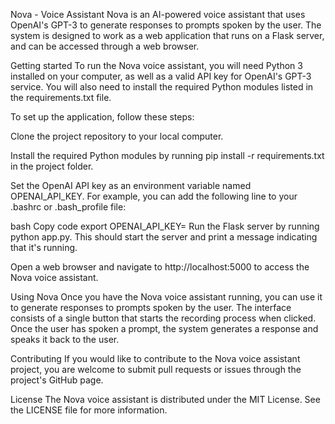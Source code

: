Nova - Voice Assistant
Nova is an AI-powered voice assistant that uses OpenAI's GPT-3 to generate responses to prompts spoken by the user. The system is designed to work as a web application that runs on a Flask server, and can be accessed through a web browser.

Getting started
To run the Nova voice assistant, you will need Python 3 installed on your computer, as well as a valid API key for OpenAI's GPT-3 service. You will also need to install the required Python modules listed in the requirements.txt file.

To set up the application, follow these steps:

Clone the project repository to your local computer.

Install the required Python modules by running pip install -r requirements.txt in the project folder.

Set the OpenAI API key as an environment variable named OPENAI_API_KEY. For example, you can add the following line to your .bashrc or .bash_profile file:

bash
Copy code
export OPENAI_API_KEY=<your-api-key>
Run the Flask server by running python app.py. This should start the server and print a message indicating that it's running.

Open a web browser and navigate to http://localhost:5000 to access the Nova voice assistant.

Using Nova
Once you have the Nova voice assistant running, you can use it to generate responses to prompts spoken by the user. The interface consists of a single button that starts the recording process when clicked. Once the user has spoken a prompt, the system generates a response and speaks it back to the user.

Contributing
If you would like to contribute to the Nova voice assistant project, you are welcome to submit pull requests or issues through the project's GitHub page.

License
The Nova voice assistant is distributed under the MIT License. See the LICENSE file for more information.
